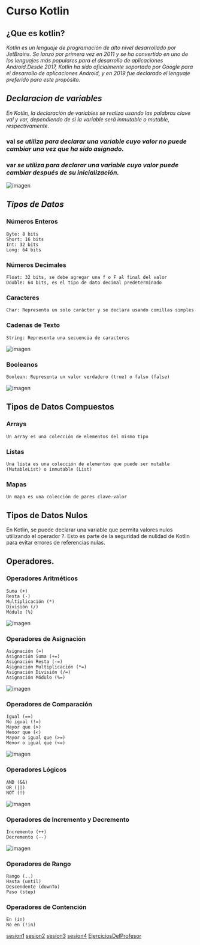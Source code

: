 # Curso Kotlin
## ¿Que es kotlin?

*Kotlin es un lenguaje de programación de alto nivel desarrollado por JetBrains. Se lanzó por primera vez en 2011 y se ha convertido en uno de los lenguajes más populares para el desarrollo de aplicaciones Android.Desde 2017, Kotlin ha sido oficialmente soportado por Google para el desarrollo de aplicaciones Android, y en 2019 fue declarado el lenguaje preferido para este propósito.*

## *Declaracion de variables*

*En Kotlin, la declaración de variables se realiza usando las palabras clave val y var, dependiendo de si la variable será inmutable o mutable, respectivamente.* 
### val *se utiliza para declarar una variable cuyo valor no puede cambiar una vez que ha sido asignado.*
### var *se utiliza para declarar una variable cuyo valor puede cambiar después de su inicialización.*

![imagen](https://github.com/user-attachments/assets/63c23e86-c0fe-43f6-965c-4a794a3e0cba)

## *Tipos de Datos*

### Números Enteros

    Byte: 8 bits
    Short: 16 bits
    Int: 32 bits
    Long: 64 bits

### Números Decimales

    Float: 32 bits, se debe agregar una f o F al final del valor
    Double: 64 bits, es el tipo de dato decimal predeterminado 

### Caracteres

    Char: Representa un solo carácter y se declara usando comillas simples

### Cadenas de Texto

    String: Representa una secuencia de caracteres
![imagen](https://github.com/user-attachments/assets/fd1b6ad7-7695-4174-b07e-4765f4c31f66)


### Booleanos

    Boolean: Representa un valor verdadero (true) o falso (false)

![imagen](https://github.com/user-attachments/assets/2acada13-7b65-4db3-be85-979fea159c78)


## Tipos de Datos Compuestos

### Arrays
        
    Un array es una colección de elementos del mismo tipo

### Listas

    Una lista es una colección de elementos que puede ser mutable (MutableList) o inmutable (List)


### Mapas

    Un mapa es una colección de pares clave-valor

## Tipos de Datos Nulos

En Kotlin, se puede declarar una variable que permita valores nulos utilizando el operador ?. Esto es parte de la seguridad de nulidad de Kotlin para evitar errores de referencias nulas.

## Operadores.

### Operadores Aritméticos

    Suma (+)
    Resta (-)
    Multiplicación (*)
    División (/)
    Módulo (%)
![imagen](https://github.com/user-attachments/assets/32ce14c3-85a1-412d-9820-f9bf4ca261b7)

### Operadores de Asignación

    Asignación (=)
    Asignación Suma (+=)
    Asignación Resta (-=)
    Asignación Multiplicación (*=)
    Asignación División (/=)
    Asignación Módulo (%=)
![imagen](https://github.com/user-attachments/assets/235f6596-1f64-4db6-af85-2da72154136b)


### Operadores de Comparación

    Igual (==)
    No igual (!=)
    Mayor que (>)
    Menor que (<)
    Mayor o igual que (>=)
    Menor o igual que (<=)
![imagen](https://github.com/user-attachments/assets/4f6ef635-f91f-4d8c-abe8-a7efef05e188)


### Operadores Lógicos

    AND (&&)
    OR (||)
    NOT (!)
![imagen](https://github.com/user-attachments/assets/2e9c1b76-34bb-49b9-9b5b-697a86dad885)


### Operadores de Incremento y Decremento

    Incremento (++)
    Decremento (--)
![imagen](https://github.com/user-attachments/assets/cfa6a635-3e54-46c3-8718-71d3fad5f179)


### Operadores de Rango

    Rango (..)
    Hasta (until)
    Descendente (downTo)
    Paso (step)

### Operadores de Contención

    En (in)
    No en (!in)

[sesion1](https://github.com/raul-roma/proyectofinalkotlin/tree/main/sesion1)
[sesion2](https://github.com/raul-roma/proyectofinalkotlin/tree/main/sesion2)
[sesion3](https://github.com/raul-roma/proyectofinalkotlin/tree/main/sesion3)
[sesion4](https://github.com/raul-roma/proyectofinalkotlin/tree/main/sesion4)
[EjerciciosDelProfesor](https://github.com/raul-roma/proyectofinalkotlin/tree/main/EjeciciosDelProfesor)
